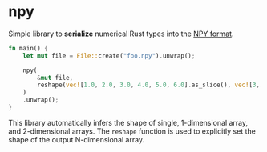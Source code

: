 # npy

Simple library to **serialize** numerical Rust types into the [NPY format](https://numpy.org/doc/stable/reference/generated/numpy.lib.format.html).

``` rust
fn main() {
    let mut file = File::create("foo.npy").unwrap();

    npy(
        &mut file,
        reshape(vec![1.0, 2.0, 3.0, 4.0, 5.0, 6.0].as_slice(), vec![3, 2]),
    )
    .unwrap();
}
```

This library automatically infers the shape of single, 1-dimensional array, and 2-dimensional arrays. The `reshape` function is used to explicitly set the shape of the output N-dimensional array.
